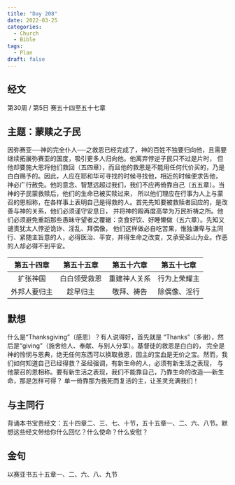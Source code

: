 ```yaml
---
title: "Day 208"
date: 2022-03-25
categories:
  - Church
  - Bible
tags:
  - Plan
draft: false
---
```


## 经文
第30周 / 第5日 赛五十四至五十七章

## 主题：蒙赎之子民
因弥赛亚──神的完全仆人──之救恩已经完成了，神的百姓不独要归向他，且需要继续拓展弥赛亚的国度，吸引更多人归向他。他离弃悖逆子民只不过是片时，
但他却要施大恩将他们救回（五四章），而且他的救恩是不能用任何代价买的，乃是白白赐予的。因此，人应在耶和华可寻找的时候寻找他，相近的时候便求告他，
神必广行赦免。他的意念、智慧远超过我们，我们不应再倚靠自己（五五章）。当神的子民蒙救赎后，他们的生命已被买赎过来，
所以他们理应在行事为人上与蒙召的恩相称，在各样事上表明自己是得救的人。首先先知要被救赎者回应的，是改善与神的关系，他们必须谨守安息日，
并将神的殿再度高举为万民祈祷之所。他们必须避免重蹈那些愚昧守望者之覆辙：贪食好饮、好睡懒做（五六章）。先知又谴责犹太人悖逆诡诈、淫乱、拜偶像，
他们这样做必自吃苦果，惟独谦卑与主同行、紧随主旨意的人，必得医治、平安，并得生命之改变，又承受圣山为业。作恶的人却必得不到平安。

|  第五十四章   |  第五十五章   |  第五十六章   |  第五十七章   |
|:--------:|:--------:|:--------:|:--------:|
|   扩张神国   |  白白领受救恩  |  重建神人关系  |  行为上荣耀主  |
|  外邦人要归主  |   趁早归主   |  敬拜、祷告   |  除偶像、淫行  |

## 默想
什么是“Thanksgiving”（感恩）？有人说得好，首先就是 “Thanks”（多谢），然后是“giving”（施舍给人、奉献、与别人分享）。基督徒的救恩是白白的，
完全是神的怜悯与恩典，绝无任何东西可以换取救恩，因主的宝血是无价之宝。然而，我们如何知道自己已经得救？圣经强调，有新生命的人，必须有新生活之表现，
与他蒙召的恩相称。要有新生活之表现，我们不能靠自己，乃靠生命的改造──新生命，那是怎样可得？
单一倚靠那为我死而复活的主，让圣灵充满我们！

## 与主同行
背诵本书宝贵经文：五十四章二、三、七、十节，五十五章一、二、六、八节。默想这些经文带给你什么回忆？什么使命？什么安慰？

## 金句
以赛亚书五十五章一、二、六、八、九节

[comment]: <> (## 附录)

